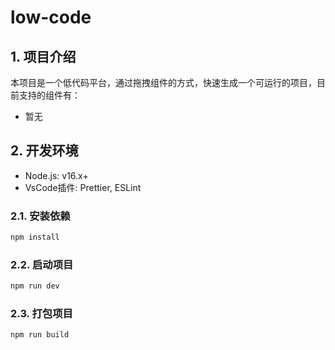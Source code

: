 # low-code

## 1. 项目介绍

本项目是一个低代码平台，通过拖拽组件的方式，快速生成一个可运行的项目，目前支持的组件有：
  + 暂无

## 2. 开发环境

+ Node.js: v16.x+
+ VsCode插件: Prettier, ESLint

### 2.1. 安装依赖

```bash
npm install
```

### 2.2. 启动项目

```bash
npm run dev
```

### 2.3. 打包项目

```bash
npm run build
```

